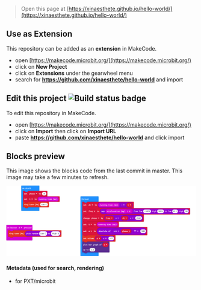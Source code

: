 
> Open this page at [https://xinaesthete.github.io/hello-world/](https://xinaesthete.github.io/hello-world/)

## Use as Extension

This repository can be added as an **extension** in MakeCode.

* open [https://makecode.microbit.org/](https://makecode.microbit.org/)
* click on **New Project**
* click on **Extensions** under the gearwheel menu
* search for **https://github.com/xinaesthete/hello-world** and import

## Edit this project ![Build status badge](https://github.com/xinaesthete/hello-world/workflows/MakeCode/badge.svg)

To edit this repository in MakeCode.

* open [https://makecode.microbit.org/](https://makecode.microbit.org/)
* click on **Import** then click on **Import URL**
* paste **https://github.com/xinaesthete/hello-world** and click import

## Blocks preview

This image shows the blocks code from the last commit in master.
This image may take a few minutes to refresh.

![A rendered view of the blocks](https://github.com/xinaesthete/hello-world/raw/master/.github/makecode/blocks.png)

#### Metadata (used for search, rendering)

* for PXT/microbit
<script src="https://makecode.com/gh-pages-embed.js"></script><script>makeCodeRender("{{ site.makecode.home_url }}", "{{ site.github.owner_name }}/{{ site.github.repository_name }}");</script>
